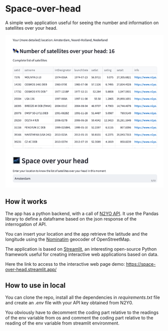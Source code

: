 # Space-over-head

A simple web application useful for seeing the number and information on satellites over your head.

![example](images/result%20example.png)

## How it works

The app has a python backend, with a call of [N2YO API](https://www.n2yo.com/api/).
It use the Pandas library to define a dataframe based on the json response of the interrogation of API.

You can insert your location and the app retrieve the latitude and the longitude using the [Nominatim](https://nominatim.org/) geocoder of OpenStreetMap.

The application is based on [Streamlit](https://space-over-head.streamlit.app/), an interesting open-source Python framework useful for creating interactive web applications based on data.

Here the link to access to the interactive web page demo: https://space-over-head.streamlit.app/

## How to use in local
You can clone the repo, install all the dependencies in *requirements.txt* file and create an *.env* file with your API key obtained from N2Y0.

You obviously have to decomment the coding part relative to the readings of the env variable from os and comment the coding part relative to the reading of the env variable from streamlit environment.